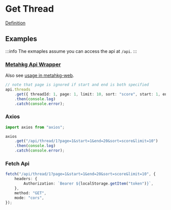 # Get Thread

[Definition](../../)

## Examples

:::info
The exmaples assume you can access the api at `/api`.
:::

### [Metahkg Api Wrapper](../../wrapper)

Also see [usage in metahkg-web](https://gitlab.com/metahkg/metahkg-web/-/blob/2.7.0-dev/src/components/conversation/functions/update.tsx#L31).

```typescript
// note that page is ignored if start and end is both specified
api.threads
    .get({ threadId: 1, page: 1, limit: 10, sort: "score", start: 1, end: 20 })
    .then(console.log)
    .catch(console.error);
```

### Axios

```typescript
import axios from "axios";

axios
    .get("/api/thread/1?page=1&start=1&end=20&sort=score&limit=10")
    .then(console.log)
    .catch(console.error);
```

### Fetch Api

```typescript
fetch("/api/thread/1?page=1&start=1&end=20&sort=score&limit=10", {
    headers: {
        Authorization: `Bearer ${localStorage.getItem("token")}`,
    },
    method: "GET",
    mode: "cors",
});
```
